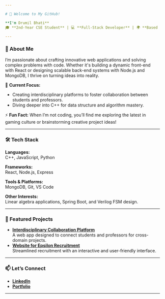 ```yaml
---

# 👋 Welcome to My GitHub!  

**I'm Drumil Bhati**  
🎓 **2nd-Year CSE Student** | 💻 **Full-Stack Developer** | 🌍 **Based in Bhuj, Gujarat, India**  

---
```


### 🚀 About Me  
I’m passionate about crafting innovative web applications and solving complex problems with code. Whether it's building a dynamic front-end with React or designing scalable back-end systems with Node.js and MongoDB, I thrive on turning ideas into reality.  

🌟 **Current Focus:**  
- Creating interdisciplinary platforms to foster collaboration between students and professors.  
- Diving deeper into C++ for data structure and algorithm mastery.  

⚡ **Fun Fact:** When I’m not coding, you’ll find me exploring the latest in gaming culture or brainstorming creative project ideas!  

---

### 🛠️ Tech Stack  
**Languages:**  
C++, JavaScript, Python  

**Frameworks:**  
React, Node.js, Express  

**Tools & Platforms:**  
MongoDB, Git, VS Code  

**Other Interests:**  
Linear algebra applications, Spring Boot, and Verilog FSM design.  

---

### 🌟 Featured Projects  
- **[Interdisciplinary Collaboration Platform](#)**  
  A web app designed to connect students and professors for cross-domain projects.  
- **[Website for Epsilon Recruitment](#)**  
  Streamlined recruitment with an interactive and user-friendly interface.  

---

### 📫 Let’s Connect  
- **[LinkedIn](https://www.linkedin.com/in/drumil-bhati/)**  
- **[Portfolio](#)**  

---
